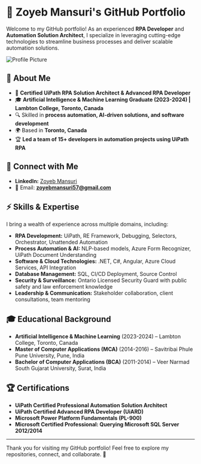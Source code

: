 # 🚀 Zoyeb Mansuri's GitHub Portfolio

Welcome to my GitHub portfolio! As an experienced **RPA Developer** and **Automation Solution Architect**, I specialize in leveraging cutting-edge technologies to streamline business processes and deliver scalable automation solutions.

![Profile Picture](https://github.com/zoyeb-xoyal/zoyebmansuri.github.io/blob/main/profile.jpg)

## 📌 About Me
- 💼 **Certified UiPath RPA Solution Architect & Advanced RPA Developer**
- 🎓 **Artificial Intelligence & Machine Learning Graduate (2023-2024) | Lambton College, Toronto, Canada**
- 🔍 Skilled in **process automation, AI-driven solutions, and software development**
- 🌍 Based in **Toronto, Canada**
- 🏆 **Led a team of 15+ developers in automation projects using UiPath RPA**

## 🔗 Connect with Me
- **LinkedIn:** [Zoyeb Mansuri](https://www.linkedin.com/in/zoyeb-mansuri-866999102/)
- 📧 Email: **zoyebmansuri57@gmail.com**

## ⚡ Skills & Expertise
I bring a wealth of experience across multiple domains, including:
- **RPA Development:** UiPath, RE Framework, Debugging, Selectors, Orchestrator, Unattended Automation
- **Process Automation & AI:** NLP-based models, Azure Form Recognizer, UiPath Document Understanding
- **Software & Cloud Technologies:** .NET, C#, Angular, Azure Cloud Services, API Integration
- **Database Management:** SQL, CI/CD Deployment, Source Control
- **Security & Surveillance:** Ontario Licensed Security Guard with public safety and law enforcement knowledge
- **Leadership & Communication:** Stakeholder collaboration, client consultations, team mentoring

## 🎓 Educational Background
- **Artificial Intelligence & Machine Learning** (2023-2024) – Lambton College, Toronto, Canada
- **Master of Computer Applications (MCA)** (2014-2016) – Savitribai Phule Pune University, Pune, India
- **Bachelor of Computer Applications (BCA)** (2011-2014) – Veer Narmad South Gujarat University, Surat, India

## 🏆 Certifications
- **UiPath Certified Professional Automation Solution Architect**
- **UiPath Certified Advanced RPA Developer (UiARD)**
- **Microsoft Power Platform Fundamentals (PL-900)**
- **Microsoft Certified Professional: Querying Microsoft SQL Server 2012/2014**

---

Thank you for visiting my GitHub portfolio! Feel free to explore my repositories, connect, and collaborate. 🚀
